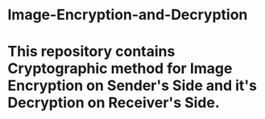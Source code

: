 # Image-Encryption-and-Decryption
# This repository contains Cryptographic method for Image Encryption on Sender's Side and it's Decryption on Receiver's Side.
